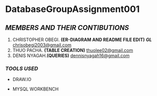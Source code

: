 #  DatabaseGroupAssignment001

## *MEMBERS AND THEIR CONTIBUTIONS*
1. CHRISTOPHER OBEGI. **(ER-DIAGRAM AND README FILE EDIT)** ***GL*** chrisobegi2003@gmail.com
2. THUO PACHA. **(TABLE CREATION)** thuolee02@gmail.com
3. DENIS NYAGAH.**(QUERIES)** dennisnyagah16@gmail.com

### *TOOLS USED*
- DRAW.IO
* MYSQL WORKBENCH
